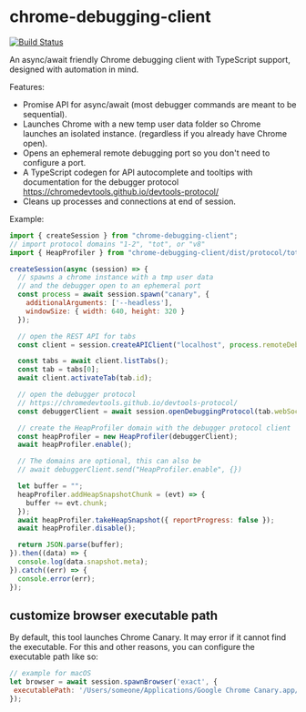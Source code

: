 chrome-debugging-client
=======================
[![Build Status](https://travis-ci.org/krisselden/chrome-debugging-client.svg?branch=master)](https://travis-ci.org/krisselden/chrome-debugging-client)

An async/await friendly Chrome debugging client with TypeScript support,
designed with automation in mind.

Features:

* Promise API for async/await (most debugger commands are meant to be sequential).
* Launches Chrome with a new temp user data folder so Chrome launches an isolated instance.
  (regardless if you already have Chrome open).
* Opens an ephemeral remote debugging port so you don't need to configure a port.
* A TypeScript codegen for API autocomplete and tooltips with documentation for
  the debugger protocol https://chromedevtools.github.io/devtools-protocol/
* Cleans up processes and connections at end of session.

Example:

```js
import { createSession } from "chrome-debugging-client";
// import protocol domains "1-2", "tot", or "v8"
import { HeapProfiler } from "chrome-debugging-client/dist/protocol/tot";

createSession(async (session) => {
  // spawns a chrome instance with a tmp user data
  // and the debugger open to an ephemeral port
  const process = await session.spawn("canary", {
    additionalArguments: ['--headless'],
    windowSize: { width: 640, height: 320 }
  });

  // open the REST API for tabs
  const client = session.createAPIClient("localhost", process.remoteDebuggingPort);

  const tabs = await client.listTabs();
  const tab = tabs[0];
  await client.activateTab(tab.id);

  // open the debugger protocol
  // https://chromedevtools.github.io/devtools-protocol/
  const debuggerClient = await session.openDebuggingProtocol(tab.webSocketDebuggerUrl);

  // create the HeapProfiler domain with the debugger protocol client
  const heapProfiler = new HeapProfiler(debuggerClient);
  await heapProfiler.enable();

  // The domains are optional, this can also be
  // await debuggerClient.send("HeapProfiler.enable", {})

  let buffer = "";
  heapProfiler.addHeapSnapshotChunk = (evt) => {
    buffer += evt.chunk;
  });
  await heapProfiler.takeHeapSnapshot({ reportProgress: false });
  await heapProfiler.disable();

  return JSON.parse(buffer);
}).then((data) => {
  console.log(data.snapshot.meta);
}).catch((err) => {
  console.error(err);
});
```

## customize browser executable path
By default, this tool launches Chrome Canary. It may error if it cannot find the executable. For this and other reasons, you can configure the executable path like so:
```js
// example for macOS
let browser = await session.spawnBrowser('exact', {
 executablePath: '/Users/someone/Applications/Google Chrome Canary.app/Contents/MacOS/Google Chrome Canary'
});
```

